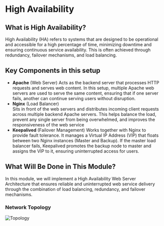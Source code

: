 # High Availability

## What is High Availability?

High Availability (HA) refers to systems that are designed to be operational and accessible for a high percentage of time, minimizing downtime and ensuring continuous service availability. This is often achieved through redundancy, failover mechanisms, and load balancing.

## Key Components in this setup

- **Apache** (Web Server)
  Acts as the backend server that processes HTTP requests and serves web content. In this setup, multiple Apache web servers are used to serve the same content, ensuring that if one server fails, another can continue serving users without disruption.
- **Nginx** (Load Balancer)  
   Sits in front of the web servers and distributes incoming client requests across multiple backend Apache servers. This helps balance the load, prevent any single server from being overwhelmed, and improves the responsiveness of the web service
- **Keepalived** (Failover Management)
  Works together with Nginx to provide fault tolerance. It manages a Virtual IP Address (VIP) that floats between two Nginx instances (Master and Backup). If the master load balancer fails, Keepalived promotes the backup node to master and assigns the VIP to it, ensuring uninterrupted access for users.

## What Will Be Done in This Module?

In this module, we will implement a High Availability Web Server Architecture that ensures reliable and uninterrupted web service delivery through the combination of load balancing, redundancy, and failover mechanisms.

### Network Topology

![Topology](./topologi.jpg)
